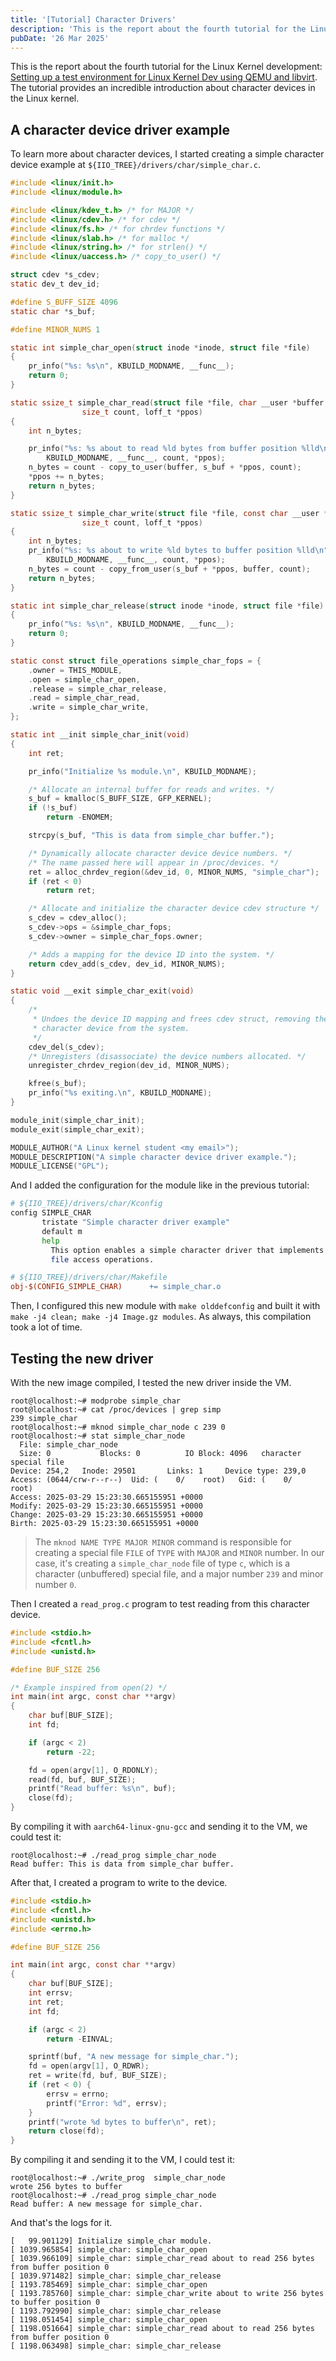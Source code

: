 ```yaml
---
title: '[Tutorial] Character Drivers'
description: 'This is the report about the fourth tutorial for the Linux Kernel development: Setting up a test environment for Linux Kernel Dev using QEMU and libvirt'
pubDate: '26 Mar 2025'
---
```


This is the report about the fourth tutorial for the Linux Kernel development: [Setting up a test environment for Linux Kernel Dev using QEMU and libvirt](https://flusp.ime.usp.br/kernel/qemu-libvirt-setup/). The tutorial provides an incredible introduction about character devices in the Linux kernel.

## A character device driver example

To learn more about character devices, I started creating a simple character device example at `${IIO_TREE}/drivers/char/simple_char.c`. 


```c
#include <linux/init.h>
#include <linux/module.h>

#include <linux/kdev_t.h> /* for MAJOR */
#include <linux/cdev.h> /* for cdev */
#include <linux/fs.h> /* for chrdev functions */
#include <linux/slab.h> /* for malloc */
#include <linux/string.h> /* for strlen() */
#include <linux/uaccess.h> /* copy_to_user() */

struct cdev *s_cdev;
static dev_t dev_id;

#define S_BUFF_SIZE 4096
static char *s_buf;

#define MINOR_NUMS 1

static int simple_char_open(struct inode *inode, struct file *file)
{
	pr_info("%s: %s\n", KBUILD_MODNAME, __func__);
	return 0;
}

static ssize_t simple_char_read(struct file *file, char __user *buffer,
				size_t count, loff_t *ppos)
{
	int n_bytes;

	pr_info("%s: %s about to read %ld bytes from buffer position %lld\n",
		KBUILD_MODNAME, __func__, count, *ppos);
	n_bytes = count - copy_to_user(buffer, s_buf + *ppos, count);
	*ppos += n_bytes;
	return n_bytes;
}

static ssize_t simple_char_write(struct file *file, const char __user *buffer,
				size_t count, loff_t *ppos)
{
	int n_bytes;
	pr_info("%s: %s about to write %ld bytes to buffer position %lld\n",
		KBUILD_MODNAME, __func__, count, *ppos);
	n_bytes = count - copy_from_user(s_buf + *ppos, buffer, count);
	return n_bytes;
}

static int simple_char_release(struct inode *inode, struct file *file)
{
	pr_info("%s: %s\n", KBUILD_MODNAME, __func__);
	return 0;
}

static const struct file_operations simple_char_fops = {
	.owner = THIS_MODULE,
	.open = simple_char_open,
	.release = simple_char_release,
	.read = simple_char_read,
	.write = simple_char_write,
};

static int __init simple_char_init(void)
{
	int ret;

	pr_info("Initialize %s module.\n", KBUILD_MODNAME);

	/* Allocate an internal buffer for reads and writes. */
	s_buf = kmalloc(S_BUFF_SIZE, GFP_KERNEL);
	if (!s_buf)
		return -ENOMEM;

	strcpy(s_buf, "This is data from simple_char buffer.");

	/* Dynamically allocate character device device numbers. */
	/* The name passed here will appear in /proc/devices. */
	ret = alloc_chrdev_region(&dev_id, 0, MINOR_NUMS, "simple_char");
	if (ret < 0)
		return ret;

	/* Allocate and initialize the character device cdev structure */
	s_cdev = cdev_alloc();
	s_cdev->ops = &simple_char_fops;
	s_cdev->owner = simple_char_fops.owner;

	/* Adds a mapping for the device ID into the system. */
	return cdev_add(s_cdev, dev_id, MINOR_NUMS);
}

static void __exit simple_char_exit(void)
{
	/*
	 * Undoes the device ID mapping and frees cdev struct, removing the
	 * character device from the system.
	 */
	cdev_del(s_cdev);
	/* Unregisters (disassociate) the device numbers allocated. */
	unregister_chrdev_region(dev_id, MINOR_NUMS);

	kfree(s_buf);
	pr_info("%s exiting.\n", KBUILD_MODNAME);
}

module_init(simple_char_init);
module_exit(simple_char_exit);

MODULE_AUTHOR("A Linux kernel student <my email>");
MODULE_DESCRIPTION("A simple character device driver example.");
MODULE_LICENSE("GPL");
```

And I added the configuration for the module like in the previous tutorial:

```sh
# ${IIO_TREE}/drivers/char/Kconfig
config SIMPLE_CHAR
       tristate "Simple character driver example"
       default m
       help
         This option enables a simple character driver that implements basic
         file access operations.
```

```makefile
# ${IIO_TREE}/drivers/char/Makefile
obj-$(CONFIG_SIMPLE_CHAR)      += simple_char.o
```

Then, I configured this new module with `make olddefconfig` and built it with `make -j4 clean; make -j4 Image.gz modules`. As always, this compilation took a lot of time.

## Testing the new driver

With the new image compiled, I tested the new driver inside the VM.

```
root@localhost:~# modprobe simple_char
root@localhost:~# cat /proc/devices | grep simp
239 simple_char
root@localhost:~# mknod simple_char_node c 239 0
root@localhost:~# stat simple_char_node
  File: simple_char_node
  Size: 0         	Blocks: 0          IO Block: 4096   character special file
Device: 254,2	Inode: 29501       Links: 1     Device type: 239,0
Access: (0644/crw-r--r--)  Uid: (    0/    root)   Gid: (    0/    root)
Access: 2025-03-29 15:23:30.665155951 +0000
Modify: 2025-03-29 15:23:30.665155951 +0000
Change: 2025-03-29 15:23:30.665155951 +0000
Birth: 2025-03-29 15:23:30.665155951 +0000
```

> The `mknod NAME TYPE MAJOR MINOR` command is responsible for creating a special file `FILE` of `TYPE` with `MAJOR` and `MINOR` number. In our case, it's creating a `simple_char_node` file of type `c`, which is a character (unbuffered) special file, and a major number `239` and minor number `0`.

Then I created a `read_prog.c` program to test reading from this character device.

```c
#include <stdio.h>
#include <fcntl.h>
#include <unistd.h>

#define BUF_SIZE 256

/* Example inspired from open(2) */
int main(int argc, const char **argv)
{
	char buf[BUF_SIZE];
	int fd;

	if (argc < 2)
		return -22;

	fd = open(argv[1], O_RDONLY);
	read(fd, buf, BUF_SIZE);
	printf("Read buffer: %s\n", buf);
	close(fd);
}
```

By compiling it with `aarch64-linux-gnu-gcc` and sending it to the VM, we could test it:

```
root@localhost:~# ./read_prog simple_char_node 
Read buffer: This is data from simple_char buffer.
```

After that, I created a program to write to the device.

```c
#include <stdio.h>
#include <fcntl.h>
#include <unistd.h>
#include <errno.h>

#define BUF_SIZE 256

int main(int argc, const char **argv)
{
	char buf[BUF_SIZE];
	int errsv;
	int ret;
	int fd;

	if (argc < 2)
		return -EINVAL;

	sprintf(buf, "A new message for simple_char.");
	fd = open(argv[1], O_RDWR);
	ret = write(fd, buf, BUF_SIZE);
	if (ret < 0) {
		errsv = errno;
		printf("Error: %d", errsv);
	}
	printf("wrote %d bytes to buffer\n", ret);
	return close(fd);
}
```

By compiling it and sending it to the VM, I could test it:

```
root@localhost:~# ./write_prog  simple_char_node 
wrote 256 bytes to buffer
root@localhost:~# ./read_prog simple_char_node 
Read buffer: A new message for simple_char.
```

And that's the logs for it.

```
[   99.901129] Initialize simple_char module.
[ 1039.965854] simple_char: simple_char_open
[ 1039.966109] simple_char: simple_char_read about to read 256 bytes from buffer position 0
[ 1039.971482] simple_char: simple_char_release
[ 1193.785469] simple_char: simple_char_open
[ 1193.785760] simple_char: simple_char_write about to write 256 bytes to buffer position 0
[ 1193.792990] simple_char: simple_char_release
[ 1198.051454] simple_char: simple_char_open
[ 1198.051664] simple_char: simple_char_read about to read 256 bytes from buffer position 0
[ 1198.063498] simple_char: simple_char_release
```